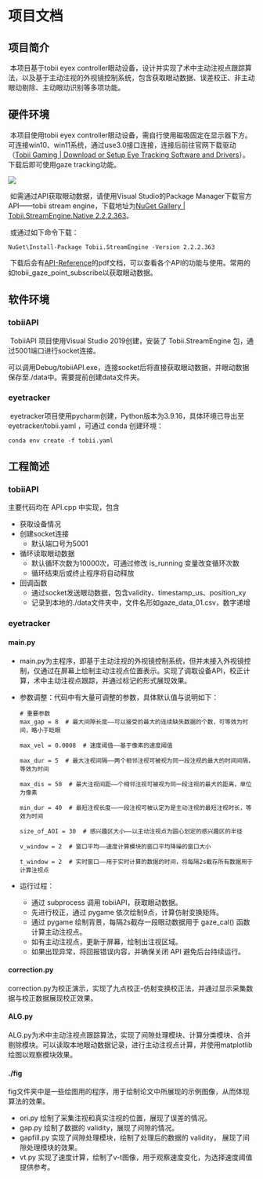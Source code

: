 # 项目文档

## 项目简介

​		本项目基于tobii eyex controller眼动设备，设计并实现了术中主动注视点跟踪算法，以及基于主动注视的外视镜控制系统，包含获取眼动数据、误差校正、非主动眼动剔除、主动眼动识别等多项功能。

## 硬件环境

​		本项目使用tobii eyex controller眼动设备，需自行使用磁吸固定在显示器下方。可连接win10、win11系统，通过use3.0接口连接，连接后前往官网下载驱动（[Tobii Gaming | Download or Setup Eye Tracking Software and Drivers](https://gaming.tobii.com/zh/getstarted/)）。下载后即可使用gaze tracking功能。

![](C:\bysj\eyetrackProject\src\图片1.png)

​		如需通过API获取眼动数据，请使用Visual Studio的Package Manager下载官方API——tobii stream engine，下载地址为[NuGet Gallery | Tobii.StreamEngine.Native 2.2.2.363](https://www.nuget.org/packages/Tobii.StreamEngine.Native)。

​		或通过如下命令下载：

```
NuGet\Install-Package Tobii.StreamEngine -Version 2.2.2.363
```

​		下载后会有[API-Reference](.\tobiiAPI\packages\Tobii.StreamEngine.Native.2.2.2.363\content\Tobii\API-Reference.pdf)的pdf文档，可以查看各个API的功能与使用。常用的如tobii_gaze_point_subscribe以获取眼动数据。

## 软件环境

### tobiiAPI

​		TobiiAPI 项目使用Visual Studio 2019创建，安装了 Tobii.StreamEngine 包，通过5001端口进行socket连接。

​		可以调用Debug/tobiiAPI.exe，连接socket后将直接获取眼动数据，并眼动数据保存至./data中。需要提前创建data文件夹。

### eyetracker

​		eyetracker项目使用pycharm创建，Python版本为3.9.16，具体环境已导出至 eyetracker/tobii.yaml ，可通过 conda 创建环境：

```
conda env create -f tobii.yaml
```

## 工程简述

### tobiiAPI

主要代码均在 API.cpp 中实现，包含

- 获取设备情况
- 创建socket连接
  - 默认端口号为5001
- 循环读取眼动数据
  - 默认循环次数为10000次，可通过修改 is_running 变量改变循环次数
  - 循环结束后或终止程序将自动释放
- 回调函数
  - 通过socket发送眼动数据，包含validity、timestamp_us、position_xy
  - 记录到本地的./data文件夹中，文件名形如gaze_data_01.csv，数字递增

### eyetracker

#### main.py

- main.py为主程序，即基于主动注视的外视镜控制系统，但并未接入外视镜控制，仅通过在屏幕上绘制主动注视点位置表示。实现了调取设备API，校正计算，术中主动注视点跟踪，并通过标记的形式展现效果。

- 参数调整：代码中有大量可调整的参数，具体默认值与说明如下：

  ```
  # 重要参数
  max_gap = 8  # 最大间隙长度——可以接受的最大的连续缺失数据的个数，可等效为时间，略小于眨眼
  
  max_vel = 0.0008  # 速度阈值——基于像素的速度阈值
  
  max_dur = 5  # 最大注视间隔——两个相邻注视可被视为同一段注视的最大的时间间隔，等效为时间
  
  max_dis = 50  # 最大注视间距——个相邻注视可被视为同一段注视的最大的距离，单位为像素
  
  min_dur = 40  # 最短注视长度——一段注视可被认定为是主动注视的最短注视时长，等效为时间
  
  size_of_AOI = 30  # 感兴趣区大小——以主动注视点为圆心划定的感兴趣区的半径
  
  v_window = 2  # 窗口平均——速度计算模块的窗口平均降噪的窗口大小
  
  t_window = 2  # 实时窗口——用于实时计算的数据的时间，将每隔2s截存所有数据用于计算注视点
  ```

- 运行过程：

  - 通过 subprocess 调用 tobiiAPI，获取眼动数据。
  - 先进行校正，通过 pygame 依次绘制9点，计算仿射变换矩阵。
  - 通过 pygame 绘制背景，每隔2s截存一段眼动数据用于 gaze_cal() 函数计算主动注视点。
  - 如有主动注视点，更新于屏幕，绘制出注视区域。
  - 如果出现异常，将回报错误内容，并确保关闭 API 避免后台持续运行。

#### correction.py

​		correction.py为校正演示，实现了九点校正-仿射变换校正法，并通过显示采集数据与校正数据展现校正效果。

#### ALG.py

​		ALG.py为术中主动注视点跟踪算法，实现了间隙处理模块、计算分类模块、合并剔除模块。可以读取本地眼动数据记录，进行主动注视点计算，并使用matplotlib绘图以观察模块效果。

#### ./fig

​		fig文件夹中是一些绘图用的程序，用于绘制论文中所展现的示例图像，从而体现算法的效果。

- ori.py 绘制了采集注视和真实注视的位置，展现了误差的情况。
- gap.py 绘制了数据的 validity，展现了间隙的情况。
- gapfill.py 实现了间隙处理模块，绘制了处理后的数据的 validity， 展现了间隙处理模块的效果。
- vt.py 实现了速度计算，绘制了v-t图像，用于观察速度变化，为选择速度阈值提供参考。